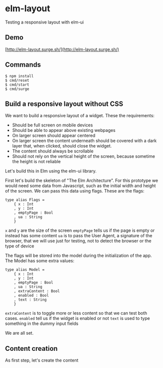 # elm-layout

Testing a responsive layout with elm-ui

## Demo

[http://elm-layout.surge.sh/](http://elm-layout.surge.sh/)

## Commands

```
$ npm install
$ cmd/reset
$ cmd/start
$ cmd/surge
```

## Build a responsive layout without CSS

We want to build a responsive layout of a widget. These the requirements:

* Should be full screen on mobile devices
* Should be able to appear above existing webpages
* On larger screen should appear centered
* On larger screen the content underneath should be covered with a dark layer that, when clicked, should close the widget.
* The content should always be scrollable
* Should not rely on the vertical height of the screen, because sometime the height is not reliable

Let's build this in Elm using the elm-ui library.

First let's build the skeleton of "The Elm Architecture". For this prototype we would need some data from Javascript, such as the initial width and height of the screen. We can pass this data using flags. These are the flags:

```
type alias Flags =
    { x : Int
    , y : Int
    , emptyPage : Bool
    , ua : String
    }
```

`x` and `y` are the size of the screen
`emptyPage` tells us if the page is empty or instead has some content
`ua` is to pass the User Agent, a signature of the browser, that we will use just for testing, not to detect the browser or the type of device

The flags will be stored into the model during the initialization of the app. The Model has some extra values:

```
type alias Model =
    { x : Int
    , y : Int
    , emptyPage : Bool
    , ua : String
    , extraContent : Bool
    , enabled : Bool
    , text : String
    }
```

`extraContent` is to toggle more or less content so that we can test both cases.
`enabled` tell us if the widget is enabled or not
`text` is used to type something in the dummy input fields

We are all set.

## Content creation

As first step, let's create the content
